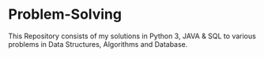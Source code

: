 # Problem-Solving
This Repository consists of my solutions in Python 3, JAVA & SQL to various problems in Data Structures, Algorithms and Database.
